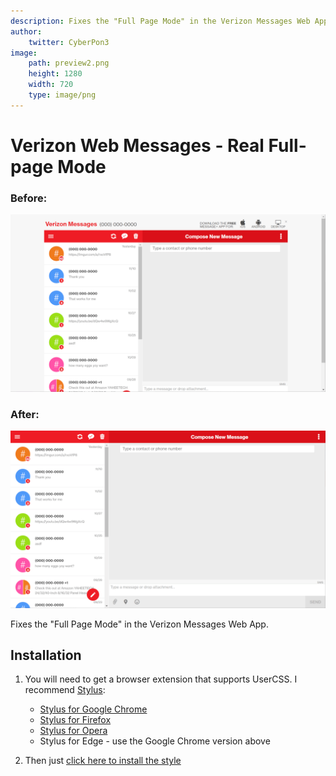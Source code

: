 ```yaml
---
description: Fixes the "Full Page Mode" in the Verizon Messages Web App.
author:
    twitter: CyberPon3
image:
    path: preview2.png
    height: 1280
    width: 720
    type: image/png
---
```


Verizon Web Messages - Real Full-page Mode
==========================================

### Before:
[![Preview](preview.png)](preview.png)

### After:
[![Preview](preview2.png)](preview2.png)

Fixes the "Full Page Mode" in the Verizon Messages Web App.

## Installation

1. You will need to get a browser extension that supports UserCSS. I recommend [Stylus](https://github.com/openstyles/stylus):
    - [Stylus for Google Chrome](https://chrome.google.com/webstore/detail/stylus/clngdbkpkpeebahjckkjfobafhncgmne)
    - [Stylus for Firefox](https://addons.mozilla.org/firefox/addon/styl-us/)
    - [Stylus for Opera](https://addons.opera.com/extensions/details/stylus/)
    - Stylus for Edge - use the Google Chrome version above

2. Then just [click here to install the style](https://styles.cp3.es/verizon-messages-fullscreen.user.css)
